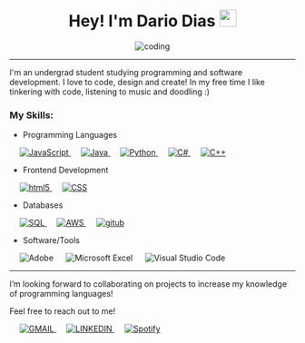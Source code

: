 <h1 align="center">Hey! I'm Dario Dias <img src="https://media.giphy.com/media/hvRJCLFzcasrR4ia7z/giphy.gif" width="30"> </h1>
<p align="center">
  
 <p align="center"> <img src="https://c.tenor.com/GfSX-u7VGM4AAAAM/coding.gif" alt="coding" /> </p>

<hr/>

I'm an undergrad student studying programming and software development. I love to code, design and create! In my free time I like tinkering with code, listening to music and doodling :) <br>



### My Skills:


- Programming Languages
<p align="left"> 
  &emsp;
  <a href="https://developer.mozilla.org/en-US/docs/Web/JavaScript" target="_blank"> 
     <img alt="JavaScript" src="https://img.shields.io/badge/JavaScript-323330?style=for-the-badge&logo=javascript&logoColor=F7DF1E">
   </a>
  &emsp;
  <a href="https://www.java.com" target="_blank"> 
    <img alt="Java" src="https://img.shields.io/badge/Java-ED8B00?style=for-the-badge&logo=java&logoColor=white">
  </a>
  &emsp;
   <a href="https://www.python.org" target="_blank">
    <img alt="Python" src="https://img.shields.io/badge/Python-14354C?style=for-the-badge&logo=python&logoColor=white">
  </a>
   &emsp;
  <a href="https://www.w3schools.com/cs/index.php" target="_blank">
    <img alt="C#" src="https://img.shields.io/badge/C%23-239120?style=for-the-badge&logo=c-sharp&logoColor=white">
  </a>
  &emsp;
  <a href="https://www.w3schools.com/cpp/" target="_blank"> 
    <img alt="C++" src="https://img.shields.io/badge/C%2B%2B-00599C?style=for-the-badge&logo=c%2B%2B&logoColor=white">
  </a> 
</p>

- Frontend Development
<p align="left">
  &emsp;
  <a href="https://www.w3schools.com/html/" target="_blank"> 
    <img alt="html5" src="https://img.shields.io/badge/HTML5-E34F26?style=for-the-badge&logo=html5&logoColor=white">
  </a> 
  &emsp;
  <a href="https://www.w3schools.com/css/" target="_blank"> 
    <img alt="CSS" src="https://img.shields.io/badge/CSS-239120?&style=for-the-badge&logo=css3&logoColor=white">
  </a> 
  

</p>

- Databases
<p align="left"> 
 &emsp;
  <a href="https://www.mysql.com/about/legal/logos.html" target="_blank">
    <img alt="SQL" src="https://img.shields.io/badge/MySQL-00000F?style=for-the-badge&logo=mysql&logoColor=white">
  </a>
 &emsp;
  <a href="https://aws.amazon.com/what-is-aws/" target="_blank">
    <img alt="AWS" src="https://img.shields.io/badge/Amazon_AWS-232F3E?style=for-the-badge&logo=amazon-aws&logoColor=white">
  </a>
  &emsp;
  <a href="https://github.com/darioddias" target="_blank">
    <img alt="gitub" src="https://img.shields.io/badge/GitHub-100000?style=for-the-badge&logo=github&logoColor=white">
  </a> 
</p>  

- Software/Tools 

 &emsp;
![Adobe](https://img.shields.io/static/v1?style=for-the-badge&message=Adobe&color=FF0000&logo=Adobe&logoColor=FFFFFF&label=)
 &emsp;
![Microsoft Excel](https://img.shields.io/static/v1?style=for-the-badge&message=Microsoft+Excel&color=217346&logo=Microsoft+Excel&logoColor=FFFFFF&label=)
 &emsp;
![Visual Studio Code](https://img.shields.io/static/v1?style=for-the-badge&message=Visual+Studio+Code&color=007ACC&logo=Visual+Studio+Code&logoColor=FFFFFF&label=)
 &emsp;


  


<hr/>

I’m looking forward to collaborating on projects to increase my knowledge of programming languages! <br>
 
Feel free to reach out to me!
<p align="left">
 &emsp;
<a href="dario2dias@gmail.com" target="_blank">
    <img alt="GMAIL" src="https://img.shields.io/badge/Gmail-D14836?style=for-the-badge&logo=gmail&logoColor=white">
  </a>
 &emsp;
<a href="https://www.linkedin.com/in/dario-dias/" target="_blank">
    <img alt="LINKEDIN" src="https://img.shields.io/badge/LinkedIn-0077B5?style=for-the-badge&logo=linkedin&logoColor=white">
 </a>
 &emsp;
<a href="https://open.spotify.com/user/dkd0290" target="_blank">
    <img alt="Spotify" src="https://img.shields.io/badge/Spotify-1ED760?&style=for-the-badge&logo=spotify&logoColor=white">
 </a> 
</p>


